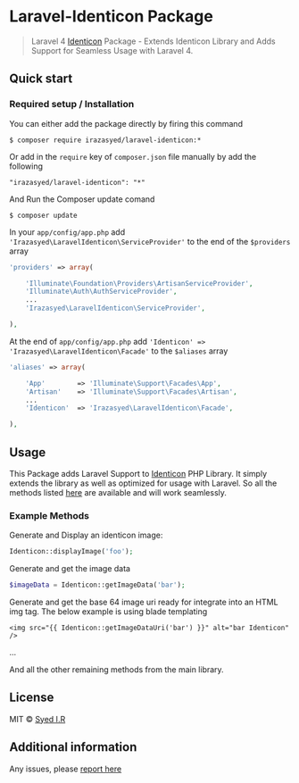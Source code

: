 Laravel-Identicon Package
=========================

> Laravel 4 [Identicon][1] Package - Extends Identicon Library and Adds Support for Seamless Usage with Laravel 4.

## Quick start


### Required setup / Installation


You can either add the package directly by firing this command
	
	$ composer require irazasyed/laravel-identicon:*
	
Or add in the `require` key of `composer.json` file manually by add the following

    "irazasyed/laravel-identicon": "*"

And Run the Composer update comand

    $ composer update

In your `app/config/app.php` add `'Irazasyed\LaravelIdenticon\ServiceProvider'` to the end of the `$providers` array

```php
'providers' => array(

    'Illuminate\Foundation\Providers\ArtisanServiceProvider',
    'Illuminate\Auth\AuthServiceProvider',
    ...
    'Irazasyed\LaravelIdenticon\ServiceProvider',

),
```

At the end of `app/config/app.php` add `'Identicon' => 'Irazasyed\LaravelIdenticon\Facade'` to the `$aliases` array

```php
'aliases' => array(

    'App'        => 'Illuminate\Support\Facades\App',
    'Artisan'    => 'Illuminate\Support\Facades\Artisan',
    ...
    'Identicon'  => 'Irazasyed\LaravelIdenticon\Facade',

),
```

## Usage

This Package adds Laravel Support to [Identicon][1] PHP Library. It simply extends the library as well as optimized for usage with Laravel. So all the methods listed [here][1] are available and will work seamlessly.

### Example Methods

Generate and Display an identicon image:
```php
Identicon::displayImage('foo');
```

Generate and get the image data
```php
$imageData = Identicon::getImageData('bar');
```

Generate and get the base 64 image uri ready for integrate into an HTML img tag. The below example is using blade templating
```
<img src="{{ Identicon::getImageDataUri('bar') }}" alt="bar Identicon" />
```

...

And all the other remaining methods from the main library.

## License

MIT © [Syed I.R](http://lk.gd/irazasyed)


## Additional information


Any issues, please [report here](https://github.com/irazasyed/laravel-identicon/issues)


[1]: http://identicon-php.org/
